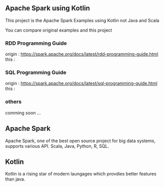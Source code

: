 ## Apache Spark using Kotlin

This project is the Apache Spark Examples using Kotlin not Java and Scala

You can compare original examples and this project

### RDD Programming Guide
origin : https://spark.apache.org/docs/latest/rdd-programming-guide.html
this : 

### SQL Programming Guide
origin : https://spark.apache.org/docs/latest/sql-programming-guide.html
this : 

### others
comming soon ...


## Apache Spark
Apache Spark, one of the best open source project for big data systems, supports various API.
Scala, Java, Python, R, SQL.


## Kotlin
Kotlin is a rising star of modern laungages which provdies better features than java.

